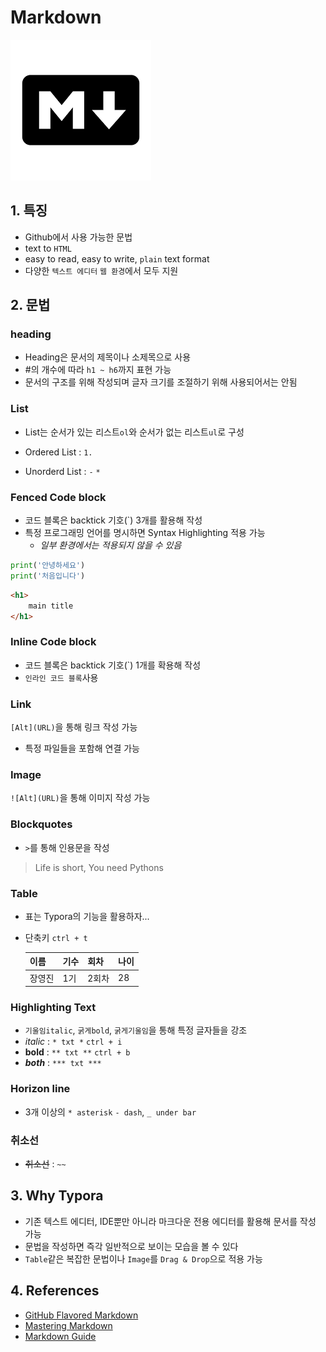 # Markdown

![Markdown_Logo](markdown_문법정리_장영진.assets/images.png)

## 1. 특징

- Github에서 사용 가능한 문법
- text to `HTML`
- easy to read, easy to write, `plain` text format
- 다양한 `텍스트 에디터` `웹 환경`에서 모두 지원



## 2. 문법

### heading

- Heading은 문서의 제목이나 소제목으로 사용
- #의 개수에 따라 `h1 ~ h6`까지 표현 가능
- 문서의 구조를 위해 작성되며 글자 크기를 조절하기 위해 사용되어서는 안됨



### List

- List는 순서가 있는 리스트`ol`와 순서가 없는 리스트`ul`로 구성

- Ordered List : `1.`
- Unorderd List : `-` `*`



### Fenced Code block

- 코드 블록은 backtick 기호(`) 3개를 활용해 작성
- 특정 프로그래밍 언어를 명시하면 Syntax Highlighting 적용 가능
  - *일부 환경에서는 적용되지 않을 수 있음*

```python
print('안녕하세요')
print('처음입니다')
```

```html
<h1>
    main title
</h1>
```



### Inline Code block

- 코드 블록은 backtick 기호(`) 1개를 확용해 작성
- `인라인 코드 블록`사용



### Link

`[Alt](URL)`을 통해 링크 작성 가능

- 특정 파일들을 포함해 연결 가능



### Image

`![Alt](URL)`을 통해 이미지 작성 가능



### Blockquotes

* `>`를 통해 인용문을  작성

> Life is short, You need Pythons



### Table

* 표는 Typora의 기능을 활용하자...

* 단축키 `ctrl + t`

  | 이름   | 기수 | 회차  | 나이 |
  | ------ | ---- | ----- | ---- |
  | 장영진 | 1기  | 2회차 | 28   |
  
  
  



### Highlighting Text

* `기울임italic`, `굵게bold`, `굵게기울임`을 통해 특정 글자들을 강조
* *italic* : `* txt *` `ctrl + i`
* **bold** : `** txt **` `ctrl + b`
* ***both*** : `*** txt ***`



### Horizon line

* 3개 이상의 `* asterisk` `- dash`, `_ under bar`



### 취소선

- ~~취소선~~ : `~~`



## 3. Why Typora

- 기존 텍스트 에디터, IDE뿐만 아니라 마크다운 전용 에디터를 활용해 문서를 작성 가능
- 문법을 작성하면 즉각 일반적으로 보이는 모습을 볼 수 있다
- `Table`같은 복잡한 문법이나 `Image`를 `Drag & Drop`으로 적용 가능



## 4. References

- [GitHub Flavored Markdown](https://github.github.com/gfm/)
- [Mastering Markdown](https://docs.github.com/en/get-started/writing-on-github/getting-started-with-writing-and-formatting-on-github/basic-writing-and-formatting-syntax)
- [Markdown Guide](https://www.markdownguide.org/)


